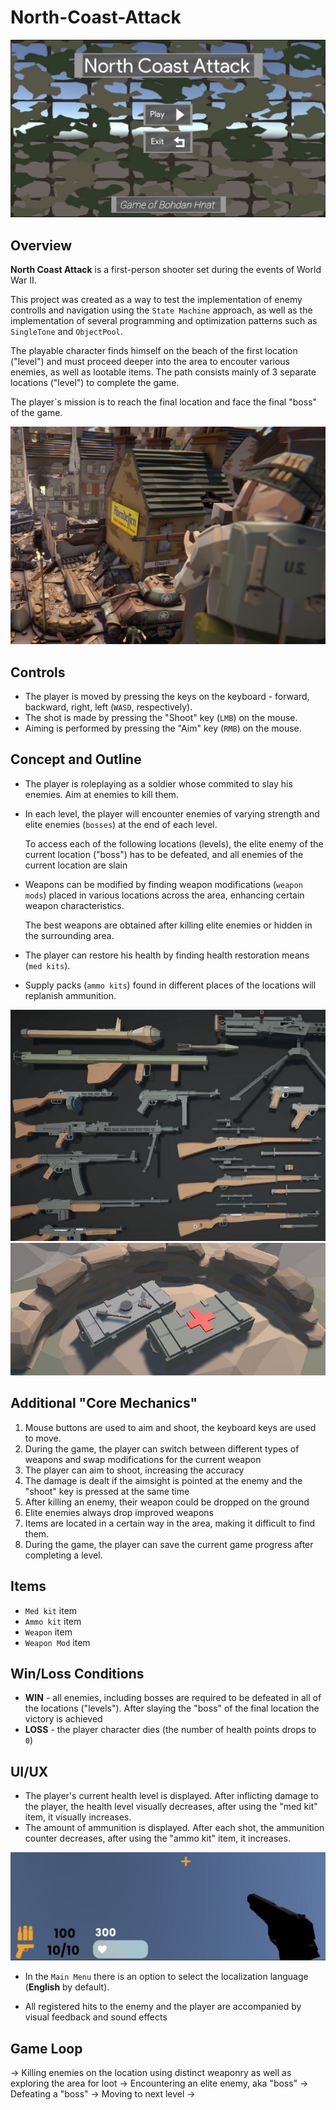 # North-Coast-Attack

![Image_1](Images/Img-1.JPG)

## Overview
**North Coast Attack** is a first-person shooter set during the events of World War II.

This project was created as a way to test the implementation of enemy controlls and navigation using the `State Machine` approach, as well as the implementation of several programming and optimization patterns such as `SingleTone` and `ObjectPool`.

The playable character finds himself on the beach of the first location ("level") and must proceed deeper into the area to encouter various enemies, as well as lootable items. The path consists mainly of 3 separate locations ("level") to complete the game.

The player`s mission is to reach the final location and face the final "boss" of the game. 

![Image_2](Images/Img_2.jpg)

## Controls
* The player is moved by pressing the keys on the keyboard - forward, backward, right, left (`WASD`, respectively).
* The shot is made by pressing the "Shoot" key (`LMB`) on the mouse. 
* Aiming is performed by pressing the "Aim" key (`RMB`) on the mouse.

## Concept and Outline
* The player is roleplaying as a soldier whose commited to slay his enemies. Aim at enemies to kill them.

* In each level, the player will encounter enemies of varying strength and elite enemies (`bosses`) at the end of each level.
  
  To access each of the following locations (levels), the elite enemy of the current location ("boss") has to be defeated, and all enemies of the current location are slain 

* Weapons can be modified by finding weapon modifications (`weapon mods`) placed in various locations across the area, enhancing certain weapon characteristics.
  
  The best weapons are obtained after killing elite enemies or hidden in the surrounding area.

* The player can restore his health by finding health restoration means (`med kits`).
  
* Supply packs (`ammo kits`) found in different places of the locations will replanish ammunition.
  
![Image_4](Images/Img_4.JPG)
![Image_4](Images/Img_5.JPG)

## Additional "Core Mechanics"
1. Mouse buttons are used to aim and shoot, the keyboard keys are used to move.
2. During the game, the player can switch between different types of weapons and swap modifications for the current weapon
3. The player can aim to shoot, increasing the accuracy
4. The damage is dealt if the aimsight is pointed at the enemy and the "shoot" key is pressed at the same time
5. After killing an enemy, their weapon could be dropped on the ground
6. Elite enemies always drop improved weapons
7. Items are located in a certain way in the area, making it difficult to find them.
8. During the game, the player can save the current game progress after completing a level.

## Items
* `Med kit` item
* `Ammo kit` item
* `Weapon` item
* `Weapon Mod` item

## Win/Loss Conditions 
* **WIN** - all enemies, including bosses are required to be defeated in all of the locations ("levels"). After slaying the "boss" of the final location the victory is achieved
* **LOSS** - the player character dies (the number of health points drops to `0`)

## UI/UX 
* The player's current health level is displayed. After inflicting damage to the player, the health level visually decreases, after using the "med kit" item, it visually increases. 
* The amount of ammunition is displayed. After each shot, the ammunition counter decreases, after using the "ammo kit" item, it increases.

![Image_6](Images/Img_6.JPG)

* In the `Main Menu` there is an option to select the localization language (**English** by default). 

* All registered hits to the enemy and the player are accompanied by visual feedback and sound effects 

## Game Loop
-> Killing enemies on the location using distinct weaponry as well as exploring the area for loot -> 
Encountering an elite enemy, aka "boss" ->
Defeating a "boss" ->
Moving to next level -> 
